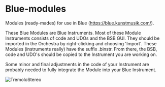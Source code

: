 # Blue-modules
Modules (ready-mades) for use in Blue (https://blue.kunstmusik.com/).

These Blue Modules are Blue Instruments.
Most of these Module Instruments consists of code and UDOs and the BSB GUI. They should be imported in the Orchestra by right-clicking and choosing 'Import'. These Modules (instruments really) have the suffix .binstr. From there, the BSB, code and UDO's should be copied to the Instrument you are working on.

Some minor and final adjustments in the code of your Instrument are probably needed to fully integrate the Module into your Blue Instrument.


![TremoloStereo](https://user-images.githubusercontent.com/6670911/196256178-f894df19-3645-430b-a25e-8754337a4369.png)
